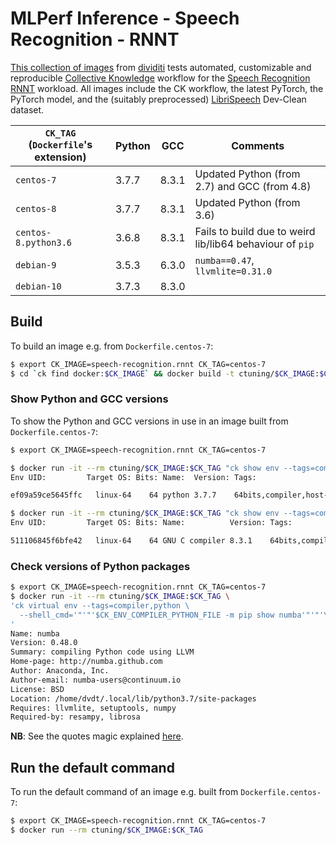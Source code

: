 # MLPerf Inference - Speech Recognition - RNNT

[This collection of images](https://hub.docker.com/r/ctuning/speech-recognition.rnnt) from [dividiti](http://dividiti.com)
tests automated, customizable and reproducible [Collective Knowledge](http://cknowledge.org) workflow for the [Speech Recognition RNNT](https://github.com/mlperf/inference/tree/master/v0.7/speech_recognition/rnnt/) workload. All images include the CK workflow, the latest PyTorch, the PyTorch model, and the (suitably preprocessed) [LibriSpeech](http://www.openslr.org/12/) Dev-Clean dataset.

| `CK_TAG` (`Dockerfile`'s extension)  | Python | GCC   | Comments |
|-|-|-|-|
| `centos-7` | 3.7.7  | 8.3.1 | Updated Python (from 2.7) and GCC (from 4.8) |
| `centos-8` | 3.7.7  | 8.3.1 | Updated Python (from 3.6) |
| `centos-8.python3.6` | 3.6.8  | 8.3.1 | Fails to build due to weird lib/lib64 behaviour of `pip` |
| `debian-9` | 3.5.3  | 6.3.0 | `numba==0.47`, `llvmlite=0.31.0`  |
| `debian-10` | 3.7.3  | 8.3.0 |  |

## Build

To build an image e.g. from `Dockerfile.centos-7`:
```bash
$ export CK_IMAGE=speech-recognition.rnnt CK_TAG=centos-7
$ cd `ck find docker:$CK_IMAGE` && docker build -t ctuning/$CK_IMAGE:$CK_TAG -f Dockerfile.$CK_TAG .
```

### Show Python and GCC versions

To show the Python and GCC versions in use in an image built from `Dockerfile.centos-7`:
```bash
$ export CK_IMAGE=speech-recognition.rnnt CK_TAG=centos-7

$ docker run -it --rm ctuning/$CK_IMAGE:$CK_TAG "ck show env --tags=compiler,python"
Env UID:         Target OS: Bits: Name:  Version: Tags:

ef09a59ce5645ffc   linux-64    64 python 3.7.7    64bits,compiler,host-os-linux-64,lang-python,python,target-os-linux-64,v3,v3.7,v3.7.7

$ docker run -it --rm ctuning/$CK_IMAGE:$CK_TAG "ck show env --tags=compiler,gcc"
Env UID:         Target OS: Bits: Name:          Version: Tags:

511106845f6bfe42   linux-64    64 GNU C compiler 8.3.1    64bits,compiler,gcc,host-os-linux-64,lang-c,lang-cpp,target-os-linux-64,v8,v8.3,v8.3.1
```

### Check versions of Python packages

```bash
$ export CK_IMAGE=speech-recognition.rnnt CK_TAG=centos-7
$ docker run -it --rm ctuning/$CK_IMAGE:$CK_TAG \
'ck virtual env --tags=compiler,python \
  --shell_cmd='"'"'$CK_ENV_COMPILER_PYTHON_FILE -m pip show numba'"'"'\
'
Name: numba
Version: 0.48.0
Summary: compiling Python code using LLVM
Home-page: http://numba.github.com
Author: Anaconda, Inc.
Author-email: numba-users@continuum.io
License: BSD
Location: /home/dvdt/.local/lib/python3.7/site-packages
Requires: llvmlite, setuptools, numpy
Required-by: resampy, librosa
```
**NB**: See the quotes magic explained [here](https://stackoverflow.com/questions/1250079/how-to-escape-single-quotes-within-single-quoted-strings).

## Run the default command

To run the default command of an image e.g. built from `Dockerfile.centos-7`:
```bash
$ export CK_IMAGE=speech-recognition.rnnt CK_TAG=centos-7
$ docker run --rm ctuning/$CK_IMAGE:$CK_TAG
```
